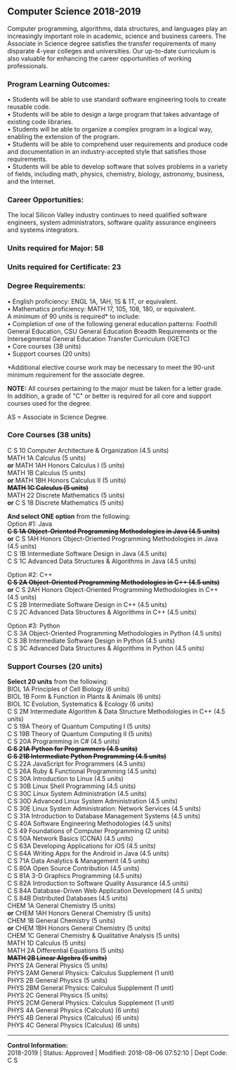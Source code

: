 Computer Science 2018-2019
--------------------------

Computer programming, algorithms, data structures, and languages play an increasingly important role in academic, science and business careers. The Associate in Science degree satisfies the transfer requirements of many disparate 4-year colleges and universities. Our up-to-date curriculum is also valuable for enhancing the career opportunities of working professionals.

### Program Learning Outcomes:

• Students will be able to use standard software engineering tools to create reusable code.  
• Students will be able to design a large program that takes advantage of existing code libraries.  
• Students will be able to organize a complex program in a logical way, enabling the extension of the program.  
• Students will be able to comprehend user requirements and produce code and documentation in an industry-accepted style that satisfies those requirements.  
• Students will be able to develop software that solves problems in a variety of fields, including math, physics, chemistry, biology, astronomy, business, and the Internet.

### Career Opportunities:

The local Silicon Valley industry continues to need qualified software engineers, system administrators, software quality assurance engineers and systems integrators.

### Units required for Major: 58

### Units required for Certificate: 23

### Degree Requirements:

• English proficiency: ENGL 1A, 1AH, 1S & 1T, or equivalent.  
• Mathematics proficiency: MATH 17, 105, 108, 180, or equivalent.  
A minimum of 90 units is required\* to include:  
• Completion of one of the following general education patterns: Foothill General Education, CSU General Education Breadth Requirements or the Intersegmental General Education Transfer Curriculum (IGETC)  
• Core courses (38 units)  
• Support courses (20 units)  

\*Additional elective course work may be necessary to meet the 90-unit minimum requirement for the associate degree.  

**NOTE:** All courses pertaining to the major must be taken for a letter grade. In addition, a grade of "C" or better is required for all core and support courses used for the degree.

AS = Associate in Science Degree.  

### Core Courses (38 units)

C S 10 Computer Architecture & Organization (4.5 units)  
MATH 1A Calculus (5 units)  
**or** MATH 1AH Honors Calculus I (5 units)  
MATH 1B Calculus (5 units)  
**or** MATH 1BH Honors Calculus II (5 units)  
~~**MATH 1C Calculus (5 units)**~~  
MATH 22 Discrete Mathematics (5 units)  
**or** C S 18 Discrete Mathematics (5 units)  

**And select ONE option** from the following:  
Option #1: Java  
~~**C S 1A Object-Oriented Programming Methodologies in Java (4.5 units)**~~  
**or** C S 1AH Honors Object-Oriented Programming Methodologies in Java (4.5 units)  
C S 1B Intermediate Software Design in Java (4.5 units)  
C S 1C Advanced Data Structures & Algorithms in Java (4.5 units)  

Option #2: C++  
~~**C S 2A Object-Oriented Programming Methodologies in C++ (4.5 units)**~~  
**or** C S 2AH Honors Object-Oriented Programming Methodologies in C++ (4.5 units)  
C S 2B Intermediate Software Design in C++ (4.5 units)  
C S 2C Advanced Data Structures & Algorithms in C++ (4.5 units)  

Option #3: Python  
C S 3A Object-Oriented Programming Methodologies in Python (4.5 units)  
C S 3B Intermediate Software Design in Python (4.5 units)  
C S 3C Advanced Data Structures & Algorithms in Python (4.5 units)

### Support Courses (20 units)



**Select 20 units** from the following:  
BIOL 1A Principles of Cell Biology (6 units)  
BIOL 1B Form & Function in Plants & Animals (6 units)  
BIOL 1C Evolution, Systematics & Ecology (6 units)  
C S 2M Intermediate Algorithm & Data Structure Methodologies in C++ (4.5 units)  
C S 19A Theory of Quantum Computing I (5 units)  
C S 19B Theory of Quantum Computing II (5 units)  
C S 20A Programming in C# (4.5 units)  
~~**C S 21A Python for Programmers (4.5 units)**~~  
~~**C S 21B Intermediate Python Programming (4.5 units)**~~  
C S 22A JavaScript for Programmers (4.5 units)  
C S 26A Ruby & Functional Programming (4.5 units)  
C S 30A Introduction to Linux (4.5 units)  
C S 30B Linux Shell Programming (4.5 units)  
C S 30C Linux System Administration (4.5 units)  
C S 30D Advanced Linux System Administration (4.5 units)  
C S 30E Linux System Administration: Network Services (4.5 units)  
C S 31A Introduction to Database Management Systems (4.5 units)  
C S 40A Software Engineering Methodologies (4.5 units)  
C S 49 Foundations of Computer Programming (2 units)  
C S 50A Network Basics (CCNA) (4.5 units)  
C S 63A Developing Applications for iOS (4.5 units)  
C S 64A Writing Apps for the Android in Java (4.5 units)  
C S 71A Data Analytics & Management (4.5 units)  
C S 80A Open Source Contribution (4.5 units)  
C S 81A 3-D Graphics Programming (4.5 units)  
C S 82A Introduction to Software Quality Assurance (4.5 units)  
C S 84A Database-Driven Web Application Development (4.5 units)  
C S 84B Distributed Databases (4.5 units)  
CHEM 1A General Chemistry (5 units)  
**or** CHEM 1AH Honors General Chemistry (5 units)  
CHEM 1B General Chemistry (5 units)  
**or** CHEM 1BH Honors General Chemistry (5 units)  
CHEM 1C General Chemistry & Qualitative Analysis (5 units)  
MATH 1D Calculus (5 units)  
MATH 2A Differential Equations (5 units)  
~~**MATH 2B Linear Algebra (5 units)**~~  
PHYS 2A General Physics (5 units)  
PHYS 2AM General Physics: Calculus Supplement (1 unit)  
PHYS 2B General Physics (5 units)  
PHYS 2BM General Physics: Calculus Supplement (1 unit)  
PHYS 2C General Physics (5 units)  
PHYS 2CM General Physics: Calculus Supplement (1 unit)  
PHYS 4A General Physics (Calculus) (6 units)  
PHYS 4B General Physics (Calculus) (6 units)  
PHYS 4C General Physics (Calculus) (6 units)



* * *

**Control Information:**  
2018-2019 | Status: Approved | Modified: 2018-08-06 07:52:10 | Dept Code: C S
